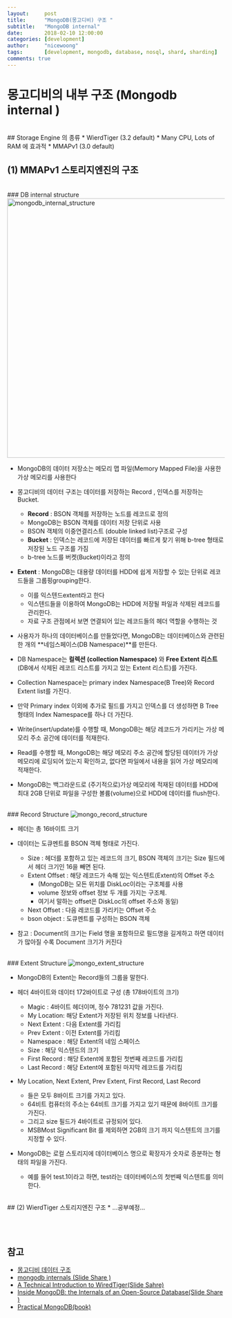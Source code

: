 ```yaml
---
layout:     post
title:      "MongoDB(몽고디비) 구조 "
subtitle:   "MongoDB internal" 
date:       2018-02-10 12:00:00
categories: [development]
author:     "nicewoong"
tags:       [development, mongodb, database, nosql, shard, sharding]
comments: true
---
```



# 몽고디비의 내부 구조 (Mongodb internal )

<br>
## Storage Engine 의 종류 
* WierdTiger (3.2 default)
  * Many CPU, Lots of RAM 에 효과적
* MMAPv1 (3.0 default)


## (1) MMAPv1 스토리지엔진의 구조 

<br>
### DB internal structure

<img src="{{ site.url }}/assets/mongodb_internal_structure.png" alt="mongodb_internal_structure" style="width:600px" />

* MongoDB의 데이터 저장소는 메모리 맵 파일(Memory Mapped File)을 사용한 가상 메모리를 사용한다

* 몽고디비의 데이터 구조는 데이터를 저장하는 Record , 인덱스를 저장하는 Bucket. 
  * **Record** : BSON 객체를 저장하는 노드를 레코드로 정의 
  * MongoDB는 BSON 객체를 데이터 저장 단위로 사용
  * BSON 객체의 이중연결리스트 (double linked list)구조로 구성
  * **Bucket** : 인덱스는 레코드에 저장된 데이터를 빠르게 찾기 위해 b-tree 형태로 저장된 노드 구조를 가짐
  * b-tree 노드를 버켓(Bucket)이라고 정의

* **Extent** : MongoDB는 대용량 데이터를 HDD에 쉽게 저장할 수 있는 단위로 레코드들을 그룹핑grouping한다.
  * 이를 익스텐드extent라고 한다
  * 익스텐드들을 이용하여 MongoDB는 HDD에 저장될 파일과 삭제된 레코드를 관리한다.
  * 자료 구조 관점에서 보면 연결되어 있는 레코드들의 헤더 역할을 수행하는 것

* 사용자가 하나의 데이터베이스를 만들었다면, MongoDB는 데이터베이스와 관련된 한 개의 **네임스페이스(DB Namespace)**를 만든다.
* DB Namespace는 **컬렉션 (collection Namespace)** 와
**Free Extent 리스트**(DB에서 삭제된 레코드 리스트를 가지고 있는 Extent 리스트)를 가진다. 
* Collection Namespace는 primary index Namespace(B Tree)와 Record Extent list를 가진다. 
* 만약 Primary index 이외에 추가로 필드를 가지고 인덱스를 더 생성하면 B Tree 형태의 Index Namespace를 하나 더 가진다.


* Write(insert/update)를 수행할 때,  MongoDB는 해당 레코드가 가리키는 가상 메모리 주소 공간에 데이터를 적재한다.
* Read를 수행할 때, MongoDB는 해당 메모리 주소 공간에 할당된 데이터가 가상 메모리에 로딩되어 있는지 확인하고, 
없다면 파일에서 내용을 읽어 가상 메모리에 적재한다.
* MongoDB는 백그라운드로 (주기적으로)가상 메모리에 적재된 데이터를 HDD에 최대 2GB 단위로 파일을 구성한 볼륨(volume)으로
HDD에 데이터를 flush한다.





<br>
### Record Structure 
<img src="{{ site.url }}/assets/mongo_record_structure.png" alt="mongo_record_structure"/>


* 헤더는 총 16바이트 크기
* 데이터는 도큐멘트를 BSON 객체 형태로 가진다.
  * Size : 헤더를 포함하고 있는 레코드의 크기, 
BSON 객체의 크기는 Size 필드에서 헤더 크기인 16을 빼면 된다.
  * Extent Offset : 해당 레코드가 속해 있는 익스텐트(Extent)의 Offset 주소 
    * (MongoDB는 모든 위치를 DiskLoc이라는 구조체를 사용
    * volume 정보와 offset 정보 두 개를 가지는 구조체. 
    * 여기서 말하는 offset은 DiskLoc의 offset 주소와 동일)
  * Next Offset : 다음 레코드를 가리키는 Offset 주소
  * bson object : 도큐멘트를 구성하는 BSON 객체

* 참고 : Document의 크기는 Field 명을 포함하므로 필드명을 길게하고 하면 데이터가 많아질 수록 Document 크기가 커진다





<br>
### Extent Structure 
<img src="{{ site.url }}/assets/mongo_extent_structure.png" alt="mongo_extent_structure" />


* MongoDB의 Extent는 Record들의 그룹을 말한다.
* 헤더 4바이트와 데이터 172바이트로 구성 (총 178바이트의 크기)
  * Magic : 4바이트 헤더이며, 정수 781231 값을 가진다.
  * My Location: 해당 Extent가 저장된 위치 정보를 나타낸다.
  * Next Extent : 다음 Extent를 가리킴  
  * Prev Extent : 이전 Extent를 가리킴
  * Namespace : 해당 Extent의 네임 스페이스
  * Size : 해당 익스텐드의 크기
  * First Record : 해당 Extent에 포함된 첫번째 레코드를 가리킴
  * Last Record : 해당 Extent에 포함된 마지막 레코드를 가리킴

* My Location, Next Extent, Prev Extent, First Record, Last Record 
  * 들은 모두 8바이트 크기를 가지고 있다. 
  * 64비트 컴퓨터의 주소는 64비트 크기를 가지고 있기 때문에 8바이트 크기를 가진다. 
  * 그리고 size 필드가 4바이트로 규정되어 있다.
  * MSBMost Significant Bit 를 제외하면 2GB의 크기 까지 익스텐트의 크기를 지정할 수 있다. 

* MongoDB는 로컬 스토리지에 데이터베이스 명으로 확장자가 숫자로 증분하는 형태의 파일을 가진다. 
  * 예를 들어 test.1이라고 하면, test라는 데이터베이스의 첫번째 익스텐트를 의미한다.

<br>
## (2) WierdTiger 스토리지엔진 구조 
* ...공부예정... 




<br><br>
## 참고

* [몽고디비 데이터 구조 ](http://mongodb.citsoft.net/ )
* [mongodb internals (Slide Share )](https://www.slideshare.net/NorbertoLeite/mongodb-internals-55965341)
* [A Technical Introduction to WiredTiger(Slide Sahre)](https://www.slideshare.net/wiredtiger/mongo-db-worldwiredtiger?next_slideshow=1)
* [Inside MongoDB: the Internals of an Open-Source Database(Slide Share )](https://www.slideshare.net/mdirolf/inside-mongodb-the-internals-of-an-opensource-database )
* [Practical MongoDB(book)](https://books.google.co.kr/books?id=7iI3CwAAQBAJ&pg=PA166&lpg=PA166&dq=mongodb+b+tree&source=bl&ots=cLtkVTWESk&sig=AqOe913XuVKGOf30YzqpF2QNIBQ&hl=ko&sa=X&ved=0ahUKEwj2vran6rzXAhUMy7wKHVS_AFk4ChDoAQg9MAM#v=onepage&q=mongodb%20b%20tree&f=false)
